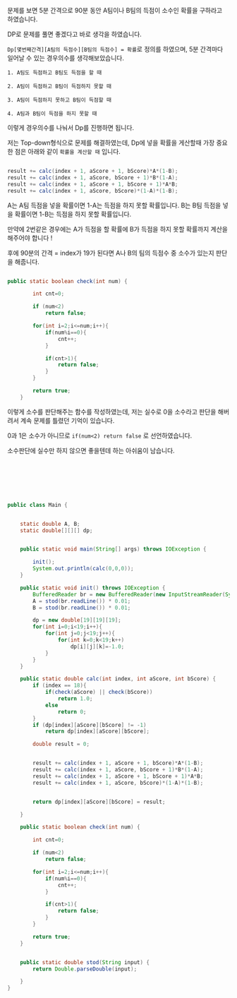 문제를 보면 5분 간격으로 90분 동안 A팀이나 B팀의 득점이 소수인 확률을 구하라고 하였습니다.

DP로 문제를 풀면 좋겠다고 바로 생각을 하였습니다.

`Dp[몇번째간격][A팀의 득점수][B팀의 득점수] = 확률`로 정의를 하였으며, 5분 간격마다 일어날 수 있는 경우의수를 생각해보았습니다.

```
1. A팀도 득점하고 B팀도 득점을 할 때

2. A팀이 득점하고 B팀이 득점하지 못할 때

3. A팀이 득점하지 못하고 B팀이 득점할 때

4. A팀과 B팀이 득점을 하지 못할 때

```

이렇게 경우의수를 나눠서 Dp를 진행하면 됩니다.

저는 Top-down형식으로 문제를 해결하였는데, Dp에 넣을 확률을 게산할때 가장 중요한 점은 아래와 같이 `확률을 계산할 때` 입니다. 

```java

result += calc(index + 1, aScore + 1, bScore)*A*(1-B);
result += calc(index + 1, aScore, bScore + 1)*B*(1-A);
result += calc(index + 1, aScore + 1, bScore + 1)*A*B;
result += calc(index + 1, aScore, bScore)*(1-A)*(1-B);

```

A는 A팀 득점을 넣을 확률이면 1-A는 득점을 하지 못할 확률입니다.
B는 B팀 득점을 넣을 확률이면 1-B는 득점을 하지 못할 확률입니다.

만약에 2번같은 경우에는 A가 득점을 할 확률에 B가 득점을 하지 못할 확률까지 계산을 해주어야 합니다 !



후에 90분의 간격 = index가 19가 된다면 A나 B의 팀의 득점수 중 소수가 있는지 판단을 해줍니다.

```java

public static boolean check(int num) {

        int cnt=0;

        if (num<2)
            return false;

        for(int i=2;i<=num;i++){
            if(num%i==0){
                cnt++;
            }

            if(cnt>1){
                return false;
            }
        }

        return true;
    }


```

이렇게 소수를 판단해주는 함수를 작성하였는데, 저는 실수로 0을 소수라고 판단을 해버려서 계속 문제를 틀렸던 기억이 있습니다.

0과 1은 소수가 아니므로 `if(num<2) return false` 로 선언하였습니다.

소수판단에 실수만 하지 않으면 좋을텐데 하는 아쉬움이 남습니다.


<br/>



<br/> <br/>

```java

public class Main {


    static double A, B;
    static double[][][] dp;


    public static void main(String[] args) throws IOException {

        init();
        System.out.println(calc(0,0,0));
    }

    public static void init() throws IOException {
        BufferedReader br = new BufferedReader(new InputStreamReader(System.in));
        A = stod(br.readLine()) * 0.01;
        B = stod(br.readLine()) * 0.01;

        dp = new double[19][19][19];
        for(int i=0;i<19;i++){
            for(int j=0;j<19;j++){
                for(int k=0;k<19;k++)
                    dp[i][j][k]=-1.0;
            }
        }
    }

    public static double calc(int index, int aScore, int bScore) {
        if (index == 18){
            if(check(aScore) || check(bScore))
                return 1.0;
            else
                return 0;
        }
        if (dp[index][aScore][bScore] != -1)
            return dp[index][aScore][bScore];

        double result = 0;


        result += calc(index + 1, aScore + 1, bScore)*A*(1-B);
        result += calc(index + 1, aScore, bScore + 1)*B*(1-A);
        result += calc(index + 1, aScore + 1, bScore + 1)*A*B;
        result += calc(index + 1, aScore, bScore)*(1-A)*(1-B);


        return dp[index][aScore][bScore] = result;

    }

    public static boolean check(int num) {

        int cnt=0;

        if (num<2)
            return false;

        for(int i=2;i<=num;i++){
            if(num%i==0){
                cnt++;
            }

            if(cnt>1){
                return false;
            }
        }

        return true;
    }


    public static double stod(String input) {
        return Double.parseDouble(input);

    }
}



```